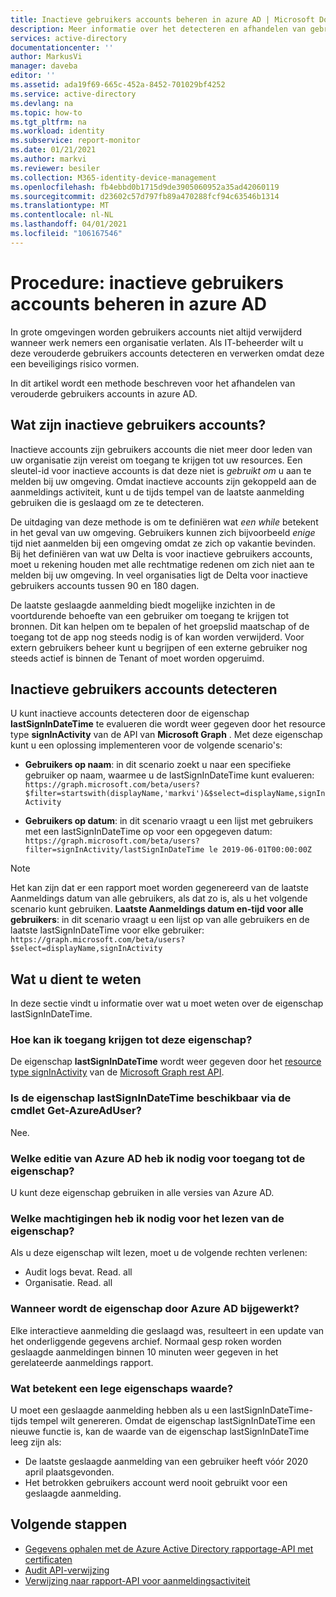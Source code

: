 ```yaml
---
title: Inactieve gebruikers accounts beheren in azure AD | Microsoft Docs
description: Meer informatie over het detecteren en afhandelen van gebruikers accounts in azure AD die verouderd zijn geworden
services: active-directory
documentationcenter: ''
author: MarkusVi
manager: daveba
editor: ''
ms.assetid: ada19f69-665c-452a-8452-701029bf4252
ms.service: active-directory
ms.devlang: na
ms.topic: how-to
ms.tgt_pltfrm: na
ms.workload: identity
ms.subservice: report-monitor
ms.date: 01/21/2021
ms.author: markvi
ms.reviewer: besiler
ms.collection: M365-identity-device-management
ms.openlocfilehash: fb4ebbd0b1715d9de3905060952a35ad42060119
ms.sourcegitcommit: d23602c57d797fb89a470288fcf94c63546b1314
ms.translationtype: MT
ms.contentlocale: nl-NL
ms.lasthandoff: 04/01/2021
ms.locfileid: "106167546"
---
```

# <a name="how-to-manage-inactive-user-accounts-in-azure-ad"></a>Procedure: inactieve gebruikers accounts beheren in azure AD

In grote omgevingen worden gebruikers accounts niet altijd verwijderd wanneer werk nemers een organisatie verlaten. Als IT-beheerder wilt u deze verouderde gebruikers accounts detecteren en verwerken omdat deze een beveiligings risico vormen.

In dit artikel wordt een methode beschreven voor het afhandelen van verouderde gebruikers accounts in azure AD. 

## <a name="what-are-inactive-user-accounts"></a>Wat zijn inactieve gebruikers accounts?

Inactieve accounts zijn gebruikers accounts die niet meer door leden van uw organisatie zijn vereist om toegang te krijgen tot uw resources. Een sleutel-id voor inactieve accounts is dat deze niet is *gebruikt om* u aan te melden bij uw omgeving. Omdat inactieve accounts zijn gekoppeld aan de aanmeldings activiteit, kunt u de tijds tempel van de laatste aanmelding gebruiken die is geslaagd om ze te detecteren. 

De uitdaging van deze methode is om te definiëren wat *een while* betekent in het geval van uw omgeving. Gebruikers kunnen zich bijvoorbeeld *enige* tijd niet aanmelden bij een omgeving omdat ze zich op vakantie bevinden. Bij het definiëren van wat uw Delta is voor inactieve gebruikers accounts, moet u rekening houden met alle rechtmatige redenen om zich niet aan te melden bij uw omgeving. In veel organisaties ligt de Delta voor inactieve gebruikers accounts tussen 90 en 180 dagen. 

De laatste geslaagde aanmelding biedt mogelijke inzichten in de voortdurende behoefte van een gebruiker om toegang te krijgen tot bronnen.  Dit kan helpen om te bepalen of het groepslid maatschap of de toegang tot de app nog steeds nodig is of kan worden verwijderd. Voor extern gebruikers beheer kunt u begrijpen of een externe gebruiker nog steeds actief is binnen de Tenant of moet worden opgeruimd. 

    
## <a name="how-to-detect-inactive-user-accounts"></a>Inactieve gebruikers accounts detecteren

U kunt inactieve accounts detecteren door de eigenschap **lastSignInDateTime** te evalueren die wordt weer gegeven door het resource type **signInActivity** van de API van **Microsoft Graph** . Met deze eigenschap kunt u een oplossing implementeren voor de volgende scenario's:

- **Gebruikers op naam**: in dit scenario zoekt u naar een specifieke gebruiker op naam, waarmee u de lastSignInDateTime kunt evalueren: `https://graph.microsoft.com/beta/users?$filter=startswith(displayName,'markvi')&$select=displayName,signInActivity`

- **Gebruikers op datum**: in dit scenario vraagt u een lijst met gebruikers met een lastSignInDateTime op voor een opgegeven datum: `https://graph.microsoft.com/beta/users?filter=signInActivity/lastSignInDateTime le 2019-06-01T00:00:00Z`

> [!NOTE]
> Het kan zijn dat er een rapport moet worden gegenereerd van de laatste Aanmeldings datum van alle gebruikers, als dat zo is, als u het volgende scenario kunt gebruiken.
> **Laatste Aanmeldings datum en-tijd voor alle gebruikers**: in dit scenario vraagt u een lijst op van alle gebruikers en de laatste lastSignInDateTime voor elke gebruiker: `https://graph.microsoft.com/beta/users?$select=displayName,signInActivity` 

## <a name="what-you-need-to-know"></a>Wat u dient te weten

In deze sectie vindt u informatie over wat u moet weten over de eigenschap lastSignInDateTime.

### <a name="how-can-i-access-this-property"></a>Hoe kan ik toegang krijgen tot deze eigenschap?

De eigenschap **lastSignInDateTime** wordt weer gegeven door het [resource type signInActivity](/graph/api/resources/signinactivity?view=graph-rest-beta) van de [Microsoft Graph rest API](/graph/overview?view=graph-rest-beta#whats-in-microsoft-graph).   

### <a name="is-the-lastsignindatetime-property-available-through-the-get-azureaduser-cmdlet"></a>Is de eigenschap lastSignInDateTime beschikbaar via de cmdlet Get-AzureAdUser?

Nee.

### <a name="what-edition-of-azure-ad-do-i-need-to-access-the-property"></a>Welke editie van Azure AD heb ik nodig voor toegang tot de eigenschap?

U kunt deze eigenschap gebruiken in alle versies van Azure AD.

### <a name="what-permission-do-i-need-to-read-the-property"></a>Welke machtigingen heb ik nodig voor het lezen van de eigenschap?

Als u deze eigenschap wilt lezen, moet u de volgende rechten verlenen: 

- Audit logs bevat. Read. all
- Organisatie. Read. all  


### <a name="when-does-azure-ad-update-the-property"></a>Wanneer wordt de eigenschap door Azure AD bijgewerkt?

Elke interactieve aanmelding die geslaagd was, resulteert in een update van het onderliggende gegevens archief. Normaal gesp roken worden geslaagde aanmeldingen binnen 10 minuten weer gegeven in het gerelateerde aanmeldings rapport.
 

### <a name="what-does-a-blank-property-value-mean"></a>Wat betekent een lege eigenschaps waarde?

U moet een geslaagde aanmelding hebben als u een lastSignInDateTime-tijds tempel wilt genereren. Omdat de eigenschap lastSignInDateTime een nieuwe functie is, kan de waarde van de eigenschap lastSignInDateTime leeg zijn als:

- De laatste geslaagde aanmelding van een gebruiker heeft vóór 2020 april plaatsgevonden.
- Het betrokken gebruikers account werd nooit gebruikt voor een geslaagde aanmelding.

## <a name="next-steps"></a>Volgende stappen

* [Gegevens ophalen met de Azure Active Directory rapportage-API met certificaten](tutorial-access-api-with-certificates.md)
* [Audit API-verwijzing](/graph/api/resources/directoryaudit?view=graph-rest-beta) 
* [Verwijzing naar rapport-API voor aanmeldingsactiviteit](/graph/api/resources/signin?view=graph-rest-beta)
